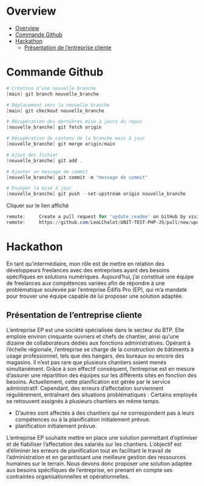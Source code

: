 # Overview

- [Overview](#overview)
- [Commande Github](#commande-github)
- [Hackathon](#hackathon)
  - [Présentation de l’entreprise cliente](#présentation-de-lentreprise-cliente)

# Commande Github
```powershell
# Création d'une nouvelle branche
[main] git branch nouvelle_branche

# Déplacement vers la nouvelle branche
[main] git checkout nouvelle_branche

# Récupération des dernières mise à jours du repos
[nouvelle_branche] git fetch origin

# Récupération du contenu de la branche main à jour
[nouvelle_branche] git merge origin/main

# Ajout des fichier 
[nouvelle_branche] git add .

# Ajouter un message de commit
[nouvelle_branche] git commit -m "message de commit"

# Envoyer la mise à jour
[nouvelle_branche] git push --set-upstream origin nouvelle_branche
```

Cliquer sur le lien affiché
```powershell
remote:     Create a pull request for 'update_readme' on GitHub by visiting:
remote:     https://github.com/LeoLChalot/UNIT-TEST-PHP-JS/pull/new/update_readme
```

# Hackathon
En tant qu'intermédiaire, mon rôle est de mettre en relation des développeurs freelances avec des
entreprises ayant des besoins spécifiques en solutions numériques. Aujourd’hui, j’ai constitué une équipe
de freelances aux compétences variées afin de répondre à une problématique soulevée par l’entreprise
Édifis Pro (EP), qui m’a mandaté pour trouver une équipe capable de lui proposer une solution adaptée.

## Présentation de l’entreprise cliente
L’entreprise EP est une société spécialisée dans le secteur du BTP. Elle emploie environ cinquante
ouvriers et chefs de chantier, ainsi qu’une dizaine de collaborateurs dédiés aux fonctions administratives.
Opérant à l’échelle régionale, l’entreprise se charge de la construction de bâtiments à usage
professionnel, tels que des hangars, des bureaux ou encore des magasins.
Il n’est pas rare que plusieurs chantiers soient menés simultanément. Grâce à son effectif conséquent,
l’entreprise est en mesure d’assurer une répartition des équipes sur les différents sites en fonction des
besoins. Actuellement, cette planification est gérée par le service administratif. Cependant, des erreurs
d’affectation surviennent régulièrement, entraînant des situations problématiques :
Certains employés se retrouvent assignés à plusieurs chantiers en même temps.

- D’autres sont affectés à des chantiers qui ne correspondent pas à leurs compétences ou à la planification initialement prévue.
- planification initialement prévue.

L’entreprise EP souhaite mettre en place une solution permettant d’optimiser et de fiabiliser l’affectation
des salariés sur les chantiers. L’objectif est d’éliminer les erreurs de planification tout en facilitant le travail
de l’administration et en garantissant une meilleure gestion des ressources humaines sur le terrain.
Nous devons donc proposer une solution adaptée aux besoins spécifiques de l’entreprise, en prenant en
compte ses contraintes organisationnelles et opérationnelles.

